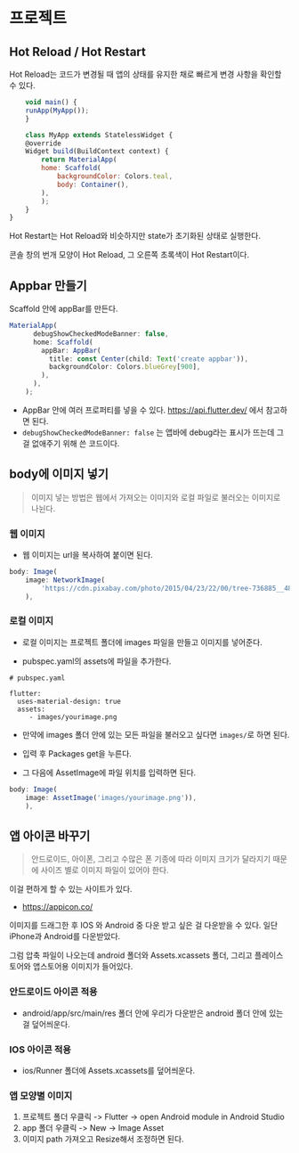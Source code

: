 # 프로젝트

## Hot Reload / Hot Restart

Hot Reload는 코드가 변경될 때 앱의 상태를 유지한 채로 빠르게 변경 사항을 확인할 수 있다.

```js
    void main() {
    runApp(MyApp());
    }

    class MyApp extends StatelessWidget {
    @override
    Widget build(BuildContext context) {
        return MaterialApp(
        home: Scaffold(
            backgroundColor: Colors.teal,
            body: Container(),
        ),
        );
    }
}
```

Hot Restart는 Hot Reload와 비슷하지만 state가 초기화된 상태로 실행한다.

콘솔 창의 번개 모양이 Hot Reload, 그 오른쪽 초록색이 Hot Restart이다.

## Appbar 만들기

Scaffold 안에 appBar를 만든다.

```js
MaterialApp(
      debugShowCheckedModeBanner: false,
      home: Scaffold(
        appBar: AppBar(
          title: const Center(child: Text('create appbar')),
          backgroundColor: Colors.blueGrey[900],
        ),
      ),
    );
```

-   AppBar 안에 여러 프로퍼티를 넣을 수 있다. https://api.flutter.dev/ 에서 참고하면 된다.
-   `debugShowCheckedModeBanner: false` 는 앱바에 debug라는 표시가 뜨는데 그걸 없애주기 위해 쓴 코드이다.

## body에 이미지 넣기

> 이미지 넣는 방법은 웹에서 가져오는 이미지와 로컬 파일로 불러오는 이미지로 나뉜다.

### 웹 이미지

-   웹 이미지는 url을 복사하여 붙이면 된다.

```js
body: Image(
    image: NetworkImage(
        'https://cdn.pixabay.com/photo/2015/04/23/22/00/tree-736885__480.jpg')),
    ),
```

### 로컬 이미지

-   로컬 이미지는 프로젝트 폴더에 images 파일을 만들고 이미지를 넣어준다.

-   pubspec.yaml의 assets에 파일을 추가한다.

```
# pubspec.yaml

flutter:
  uses-material-design: true
  assets:
     - images/yourimage.png
```

-   만약에 images 폴더 안에 있는 모든 파일을 불러오고 싶다면 `images/`로 하면 된다.

-   입력 후 Packages get을 누른다.

-   그 다음에 AssetImage에 파일 위치를 입력하면 된다.

```js
body: Image(
    image: AssetImage('images/yourimage.png')),
    ),
```

## 앱 아이콘 바꾸기

> 안드로이드, 아이폰, 그리고 수많은 폰 기종에 따라 이미지 크기가 달라지기 때문에 사이즈 별로 이미지 파일이 있어야 한다.

이걸 편하게 할 수 있는 사이트가 있다.

-   https://appicon.co/

이미지를 드래그한 후 IOS 와 Android 중 다운 받고 싶은 걸 다운받을 수 있다.
일단 iPhone과 Android를 다운받았다.

그럼 압축 파일이 나오는데 android 폴더와 Assets.xcassets 폴더, 그리고 플레이스토어와 앱스토어용 이미지가 들어있다.

### 안드로이드 아이콘 적용

-   android/app/src/main/res 폴더 안에 우리가 다운받은 android 폴더 안에 있는 걸 덮어씌운다.

### IOS 아이콘 적용

-   ios/Runner 폴더에 Assets.xcassets를 덮어씌운다.

### 앱 모양별 이미지

1. 프로젝트 폴더 우클릭 -> Flutter -> open Android module in Android Studio
2. app 폴더 우클릭 -> New -> Image Asset
3. 이미지 path 가져오고 Resize해서 조정하면 된다.
